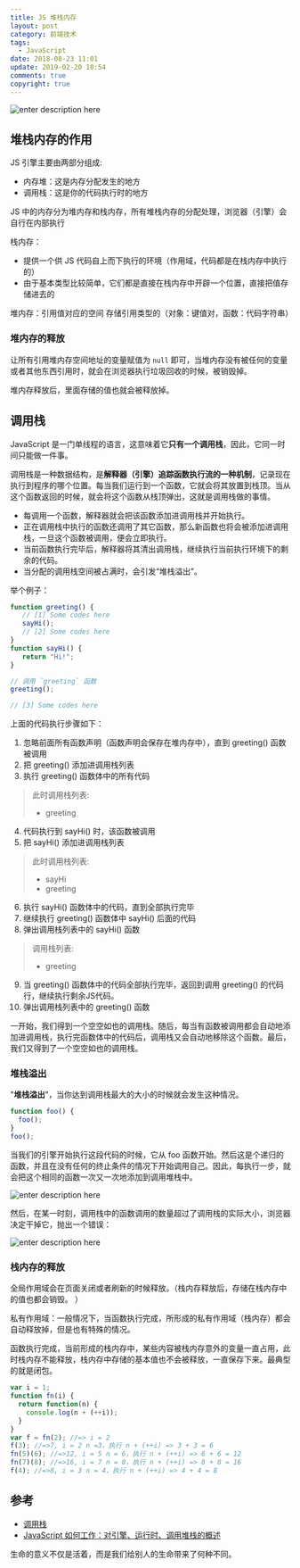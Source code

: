 ```yaml
---
title: JS 堆栈内存
layout: post
category: 前端技术
tags:
  - JavaScript
date: 2018-08-23 11:01
update: 2019-02-20 10:54
comments: true
copyright: true
---
```


![enter description here][1]

## 堆栈内存的作用

JS 引擎主要由两部分组成:

- 内存堆：这是内存分配发生的地方
- 调用栈：这是你的代码执行时的地方

JS 中的内存分为堆内存和栈内存，所有堆栈内存的分配处理，浏览器（引擎）会自行在内部执行

栈内存：
- 提供一个供 JS 代码自上而下执行的环境（作用域，代码都是在栈内存中执行的）
- 由于基本类型比较简单，它们都是直接在栈内存中开辟一个位置，直接把值存储进去的

堆内存：引用值对应的空间
存储引用类型的（对象：键值对，函数：代码字符串）

<!-- more -->

### 堆内存的释放

让所有引用堆内存空间地址的变量赋值为 `null` 即可，当堆内存没有被任何的变量或者其他东西引用时，就会在浏览器执行垃圾回收的时候，被销毁掉。

堆内存释放后，里面存储的值也就会被释放掉。

## 调用栈

JavaScript 是一门单线程的语言，这意味着它**只有一个调用栈**，因此，它同一时间只能做一件事。

调用栈是一种数据结构，是**解释器（引擎）追踪函数执行流的一种机制**，记录现在执行到程序的哪个位置。每当我们运行到一个函数，它就会将其放置到栈顶。当从这个函数返回的时候，就会将这个函数从栈顶弹出，这就是调用栈做的事情。
- 每调用一个函数，解释器就会把该函数添加进调用栈并开始执行。
- 正在调用栈中执行的函数还调用了其它函数，那么新函数也将会被添加进调用栈，一旦这个函数被调用，便会立即执行。
- 当前函数执行完毕后，解释器将其清出调用栈，继续执行当前执行环境下的剩余的代码。
- 当分配的调用栈空间被占满时，会引发“堆栈溢出”。

举个例子：

```javascript
function greeting() {
   // [1] Some codes here
   sayHi();
   // [2] Some codes here
}
function sayHi() {
   return "Hi!";
}

// 调用 `greeting` 函数
greeting();

// [3] Some codes here
```

上面的代码执行步骤如下：
1. 忽略前面所有函数声明（函数声明会保存在堆内存中），直到 greeting() 函数被调用
2. 把 greeting() 添加进调用栈列表
3. 执行 greeting() 函数体中的所有代码
 
> 此时调用栈列表:
> - greeting

4. 代码执行到 sayHi() 时，该函数被调用
5. 把 sayHi() 添加进调用栈列表
 
> 此时调用栈列表:
> - sayHi
> - greeting

6. 执行 sayHi() 函数体中的代码，直到全部执行完毕
7. 继续执行 greeting() 函数体中 sayHi() 后面的代码
8. 弹出调用栈列表中的 sayHi() 函数

> 调用栈列表:
> - greeting

9. 当 greeting() 函数体中的代码全部执行完毕，返回到调用 greeting() 的代码行，继续执行剩余JS代码。
10. 弹出调用栈列表中的 greeting() 函数
 
一开始，我们得到一个空空如也的调用栈。随后，每当有函数被调用都会自动地添加进调用栈，执行完函数体中的代码后，调用栈又会自动地移除这个函数。最后，我们又得到了一个空空如也的调用栈。

### 堆栈溢出

"**堆栈溢出**"，当你达到调用栈最大的大小的时候就会发生这种情况。

```javascript
function foo() {
  foo();
}
foo();
```

当我们的引擎开始执行这段代码的时候，它从 foo 函数开始。然后这是个递归的函数，并且在没有任何的终止条件的情况下开始调用自己。因此，每执行一步，就会把这个相同的函数一次又一次地添加到调用堆栈中。

![enter description here][2]

然后，在某一时刻，调用栈中的函数调用的数量超过了调用栈的实际大小，浏览器决定干掉它，抛出一个错误：

![enter description here][3]

### 栈内存的释放
全局作用域会在页面关闭或者刷新的时候释放。（栈内存释放后，存储在栈内存中的值也都会销毁。
）

私有作用域：一般情况下，当函数执行完成，所形成的私有作用域（栈内存）都会自动释放掉，但是也有特殊的情况。

函数执行完成，当前形成的栈内存中，某些内容被栈内存意外的变量一直占用，此时栈内存不能释放，栈内存中存储的基本值也不会被释放，一直保存下来。最典型的就是闭包。

``` javascript
var i = 1;
function fn(i) {
  return function(n) {
    console.log(n + (++i));
  }
}
var f = fn(2); //=> i = 2
f(3); //=>7, i = 2 n =3，执行 n + (++i) => 3 + 3 = 6
fn(5)(6); //=>12, i = 5 n = 6，执行 n + (++i) => 6 + 6 = 12
fn(7)(8); //=>16, i = 7 n = 8，执行 n + (++i) => 8 + 8 = 16
f(4); //=>8, i = 3 n = 4，执行 n + (++i) => 4 + 4 = 8
```

## 参考

- [调用栈](https://developer.mozilla.org/zh-CN/docs/Glossary/Call_stack)
- [JavaScript 如何工作：对引擎、运行时、调用堆栈的概述](https://juejin.im/post/5a05b4576fb9a04519690d42)

<common-Quote>生命的意义不仅是活着，而是我们给别人的生命带来了何种不同。</common-Quote>


  [1]: https://i.loli.net/2019/02/20/5c6cc276c6ef5.jpg
  [2]: https://i.loli.net/2019/02/20/5c6cc74903d40.jpg
  [3]: https://i.loli.net/2019/02/20/5c6cc77d64d26.jpg